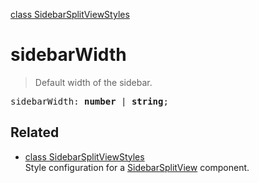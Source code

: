 [class SidebarSplitViewStyles](SidebarSplitViewStyles.md)

# sidebarWidth

> Default width of the sidebar.

<pre class="docgen_signature">sidebarWidth: <b>number</b> | <b>string</b>;</pre>

## Related

- [<!--{ref:class}-->class SidebarSplitViewStyles](SidebarSplitViewStyles.md) \
    Style configuration for a [SidebarSplitView](SidebarSplitView.md) component.
